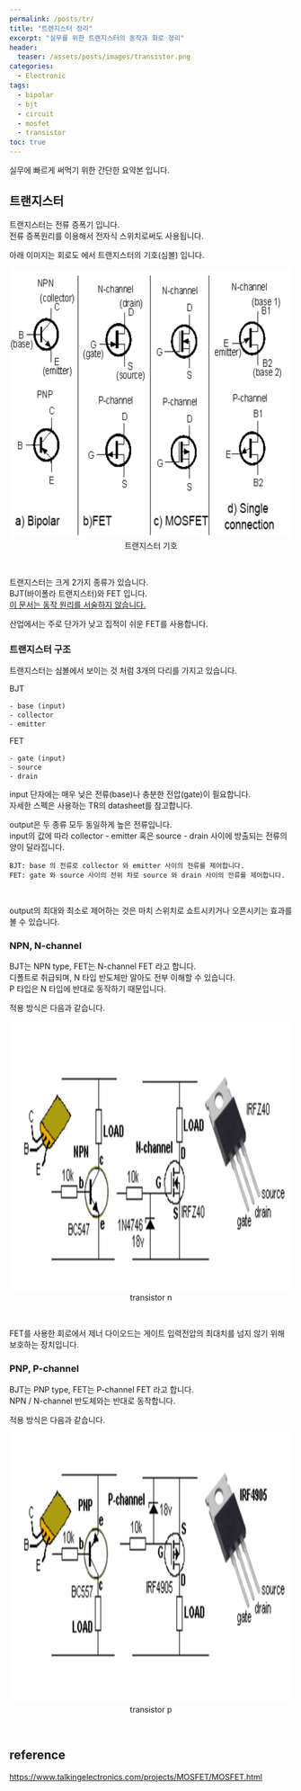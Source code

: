```yaml
---
permalink: /posts/tr/
title: "트랜지스터 정리"
excerpt: "실무를 위한 트랜지스터의 동작과 회로 정리"
header:
  teaser: /assets/posts/images/transistor.png
categories:
  - Electronic
tags:
  - bipolar
  - bjt
  - circuit
  - mosfet
  - transistor
toc: true
---
```


실무에 빠르게 써먹기 위한 간단한 요약본 입니다.<br>

## 트랜지스터

트랜지스터는 전류 증폭기 입니다.<br>
전류 증폭원리를 이용해서 전자식 스위치로써도 사용됩니다.<br>

아래 이미지는 회로도 에서 트랜지스터의 기호(심볼) 입니다.<br>

<p align="center">
  <img src="/assets/posts/images/transistor-symbols.png" alt="transistor-symbols" width="640" height="480"><br>
  <span style="{{ site.img }}">트랜지스터 기호</span>
</p>
<br>

트랜지스터는 크게 2가지 종류가 있습니다.<br>
BJT(바이폴라 트랜지스터)와 FET 입니다.<br>
<U>이 문서는 동작 원리를 서술하지 않습니다.</U><br>

산업에서는 주로 단가가 낮고 집적이 쉬운 FET를 사용합니다.<br>

### 트랜지스터 구조

트랜지스터는 심볼에서 보이는 것 처럼 3개의 다리를 가지고 있습니다.<br>

BJT
```
- base (input)
- collector
- emitter
```

FET
```
- gate (input)
- source
- drain
```

input 단자에는 매우 낮은 전류(base)나 충분한 전압(gate)이 필요합니다.<br>
자세한 스펙은 사용하는 TR의 datasheet를 참고합니다.<br>

output은 두 종류 모두 동일하게 높은 전류입니다.<br>
input의 값에 따라 <span style="{{ site.code }}">collector - emitter</span> 혹은 <span style="{{ site.code }}">source - drain</span> 사이에 방출되는 전류의 양이 달라집니다.<br>

```
BJT: base 의 전류로 collector 와 emitter 사이의 전류를 제어합니다.
FET: gate 와 source 사이의 전위 차로 source 와 drain 사이의 전류를 제어합니다.
```
<br>

output의 최대와 최소로 제어하는 것은 마치 스위치로 쇼트시키거나 오픈시키는 효과를 볼 수 있습니다.<br>

### NPN, N-channel

BJT는 NPN type, FET는 N-channel FET 라고 합니다.<br>
디폴트로 취급되며, N 타입 반도체만 알아도 전부 이해할 수 있습니다.<br>
P 타입은 N 타입에 반대로 동작하기 때문입니다.<br>

적용 방식은 다음과 같습니다.<br>

<p align="center">
  <img src="/assets/posts/images/tr-n.png" alt="transistor-n" width="640" height="480"><br>
  <span style="{{ site.img }}">transistor n</span>
</p>
<br>

FET를 사용한 회로에서 <span style="{{ site.code }}">제너 다이오드</span>는 게이트 입력전압의 최대치를 넘지 않기 위해 보호하는 장치입니다.<br>

### PNP, P-channel

BJT는 PNP type, FET는 P-channel FET 라고 합니다.<br>
NPN / N-channel 반도체와는 반대로 동작합니다.<br>

적용 방식은 다음과 같습니다.<br>

<p align="center">
  <img src="/assets/posts/images/tr-p.png" alt="transistor-p" width="640" height="480"><br>
  <span style="{{ site.img }}">transistor p</span>
</p>
<br>

## reference

https://www.talkingelectronics.com/projects/MOSFET/MOSFET.html
